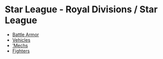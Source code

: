 # Star League - Royal Divisions / Star League 

- [Battle Armor](star-league/battlearmor.md) 
- [Vehicles](star-league/vehicles.md) 
- [’Mechs](star-league/mechs.md) 
- [Fighters](star-league/fighters.md) 

